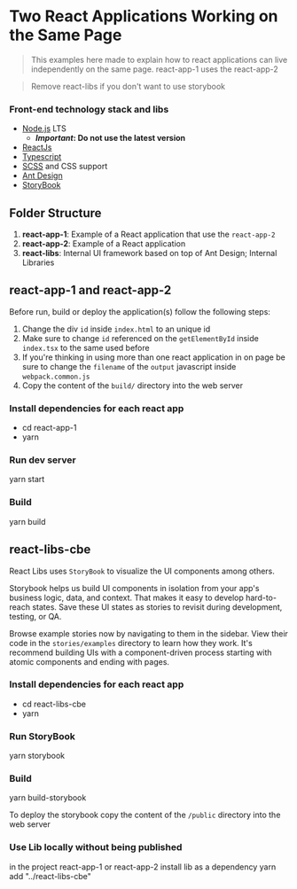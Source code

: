# Two React Applications Working on the Same Page
> This examples here made to explain how to react applications can live independently on the same page. 
> react-app-1 uses the react-app-2 

>Remove react-libs if you don't want to use storybook

### Front-end technology stack and libs
- [Node.js](https://nodejs.org/en/) LTS
  - **_Important_: Do not use the latest version**
- [ReactJs](https://reactjs.org)
- [Typescript](https://www.typescriptlang.org)
- [SCSS](https://sass-lang.com/) and CSS support
- [Ant Design](https://ant.design)
- [StoryBook](https://storybook.js.org)

## Folder Structure
1. **react-app-1**: Example of a React application that use the `react-app-2` 
2. **react-app-2**: Example of a React application
3. **react-libs**: Internal UI framework based on top of Ant Design; Internal Libraries

## react-app-1 and react-app-2
Before run, build or deploy the application(s) follow the following steps:

1. Change the div `id` inside `index.html` to an unique id
2. Make sure to change `id` referenced on the `getElementById` inside `index.tsx` to the same used before
3. If you're thinking in using more than one react application in on page be sure to change the `filename` of the `output` javascript inside `webpack.common.js`
4. Copy the content of the `build/` directory into the web server

### Install dependencies for each react app
- cd react-app-1
- yarn

### Run dev server
yarn start

### Build
yarn build

## react-libs-cbe
React Libs uses `StoryBook` to visualize the UI components among others.

Storybook helps us build UI components in isolation from your app's business logic, data, and context. That makes it easy to develop hard-to-reach states. Save these UI states as stories to revisit during development, testing, or QA.

Browse example stories now by navigating to them in the sidebar. View their code in the `stories/examples` directory to learn how they work. It's recommend building UIs with a component-driven process starting with atomic components and ending with pages.

### Install dependencies for each react app
- cd react-libs-cbe
- yarn

### Run StoryBook
yarn storybook

### Build
yarn build-storybook

To deploy the storybook copy the content of the `/public` directory into the web server

### Use Lib locally without being published
in the project react-app-1 or react-app-2 install lib as a dependency
yarn add "../react-libs-cbe"